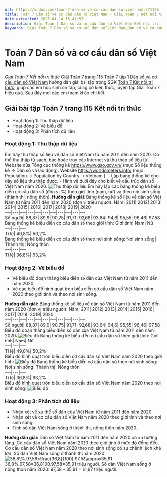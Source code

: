 ```yaml
---
url: https://vndoc.com/toan-7-dan-so-va-co-cau-dan-so-viet-nam-271195
title: Toán 7 Dân số và cơ cấu dân số Việt Nam - Giải Toán 7 Kết nối tri thức - VnDoc.com
date_extracted: 2025-04-14 15:47:57
description: Giải Toán 7 Dân số và cơ cấu dân số Việt Nam Kết nối tri thức gồm lời giải chi tiết cho từng bài tập trong SGK Toán 7 cho các em học sinh tham khảo luyện Giải Toán 7 hiệu quả.
keywords: Giải Toán 7 Dân số và cơ cấu dân số Việt Nam,Dân số và cơ cấu dân số Việt Nam,Giải Toán 7 kết nối tri thức Dân số và cơ cấu dân số Việt Nam,toán lớp 7 kết nối tri thức,toán 7,toán lớp 7,giải toán lớp 7,giải toán 7,toán 7 kết nối tri thức,giải toán 7 tập 1 kết nối tri thức,sgk toán 7 kết nối tri thức,giải toán 7 trang 115,toán lớp 7 dân số và cơ cấu dân số việt nam,dân số và cơ cấu dân số việt nam toán 7
---
```


# Toán 7 Dân số và cơ cấu dân số Việt Nam
 _Giải Toán 7 Kết nối tri thức_
[Giải Toán 7 trang 115 Toán 7 tập 1 Dân số và cơ cấu dân số Việt Nam](<https://vndoc.com/toan-7-dan-so-va-co-cau-dan-so-viet-nam-271195>) hướng dẫn giải bài tập trong SGK [Toán 7 Kết nối tri thức](<https://vndoc.com/toan-7-tap-1-kntt>), giúp các em học sinh ôn tập, củng cố kiến thức, luyện tập Giải Toán 7 hiệu quả. Sau đây mời các em tham khảo chi tiết.
## Giải bài tập Toán 7 trang 115 Kết nối tri thức
  * Hoạt động 1: Thu thập dữ liệu
  * Hoạt động 2: Vẽ biểu đồ
  * Hoạt động 3: Phân tích dữ liệu

### Hoạt động 1: Thu thập dữ liệu
Em hãy thu thập số liệu về dân số Việt Nam từ năm 2011 đến năm 2020. Có thể thu thập từ sách, báo hoặc truy cập Internet và thu thập số liệu từ:
Website của Tổng cục thống kê https://www.gso.gov.vn/
\(mục Số liệu thống kê → Dân số và lao động\).
Website https://worldometers.info/
\(mục Population → Population by Country → Vietnam \).
\- Lập bảng thống kê cho dãy số liệu thu thập được.
\- Hình vẽ dưới đây cho biết về cấu trúc dân số Việt Nam năm 2020.
![Thu thập dữ liệu](https://i.vdoc.vn/data/image/2025/01/07/Dan-so-1.jpg)
Em hãy lập các bảng thống kê biểu diễn cơ cấu dân số \(đơn vị %\) theo giới tính \(nam, nữ\) và theo nơi sinh sống \(thành thị, nông thôn\).
**Hướng dẫn giải:**
Bảng thống kê số liệu về dân số Việt Nam từ năm 2011 đến năm 2020 \(đơn vị triệu người\):
Năm| 2011| 2012| 2013| 2014| 2015| 2016| 2017| 2018| 2019| 2020  
---|---|---|---|---|---|---|---|---|---|---  
Số người| 88,87| 89,9| 90,75| 91,71| 92,68| 93,64| 94,6| 95,55| 96,46| 97,58  
Bảng thống kê biểu diễn cơ cấu dân số theo giới tính:
Giới tính| Nam| Nữ  
---|---|---  
Tỉ lệ| 49,8%| 50,2%  
Bảng thống kê biểu diễn cơ cấu dân số theo nơi sinh sống:
Nơi sinh sống| Thành thị| Nông thôn  
---|---|---  
Tỉ lệ| 36,8%| 63,2%  
### Hoạt động 2: Vẽ biểu đồ
  * Vẽ biểu đồ đoạn thẳng biểu diễn số dân của Việt Nam từ năm 2011 đến năm 2020.
  * Vẽ các biểu đồ hình quạt tròn biểu diễn cơ cấu dân số Việt Nam năm 2020 theo giới tính và theo nơi sinh sống.

**Hướng dẫn giải:**
Bảng thống kê số liệu về dân số Việt Nam từ năm 2011 đến năm 2020 \(đơn vị triệu người\):
Năm| 2011| 2012| 2013| 2014| 2015| 2016| 2017| 2018| 2019| 2020  
---|---|---|---|---|---|---|---|---|---|---  
Số người| 88,87| 89,9| 90,75| 91,71| 92,68| 93,64| 94,6| 95,55| 96,46| 97,58  
Biểu đồ đoạn thẳng biểu diễn số dân của Việt Nam từ năm 2011 đến năm 2020:
![Biểu đồ](https://i.vdoc.vn/data/image/2025/01/07/Dan-so-2.jpg)
Bảng thống kê biểu diễn cơ cấu dân số theo giới tính:
Giới tính| Nam| Nữ  
---|---|---  
Tỉ lệ| 49,8%| 50,2%  
Biểu đồ hình quạt tròn biểu diễn cơ cấu dân số Việt Nam năm 2020 theo giới tính:
![Biểu đồ](https://i.vdoc.vn/data/image/2025/01/07/Dan-so-3.jpg)
Bảng thống kê biểu diễn cơ cấu dân số theo nơi sinh sống:
Nơi sinh sống| Thành thị| Nông thôn  
---|---|---  
Tỉ lệ| 36,8%| 63,2%  
Biểu đồ hình quạt tròn biểu diễn cơ cấu dân số Việt Nam năm 2020 theo nơi sinh sống:
![Biểu đồ](https://i.vdoc.vn/data/image/2025/01/07/Dan-so-4.jpg)
### Hoạt động 3: Phân tích dữ liệu
  * Nhận xét về xu thế số dân của Việt Nam từ năm 2011 đến năm 2020.
  * Nhận xét về cơ cấu dân số Việt Nam năm 2020 theo giới tính và theo nơi sinh sống.
  * Tính số dân Việt Nam sống ở thành thị, nông thôn năm 2020.

**Hướng dẫn giải:**
Dân số Việt Nam từ năm 2011 đến năm 2020 có xu hướng tăng.
Cơ cấu dân số Việt Nam năm 2020 theo giới tính ở mức độ đồng đều.
Cơ cấu dân số Việt Nam năm 2020 theo nơi sinh sống có sự chênh lệch khá lớn.
Số dân Việt Nam sống ở thành thị năm 2020: ![36,8\\%.97,58=\\frac{36,8}{100}.97,58\\approx35,91](https://i.vdoc.vn/data/image/blank.png)36,8%.97,58=36,8100.97,58≈35,91 triệu người.
Số dân Việt Nam sống ở nông thôn năm 2020: 97,58 – 35,91 = 61,67 triệu người.

